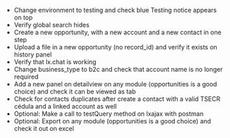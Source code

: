 - Change environment to testing and check blue Testing notice appears on top
- Verify global search hides
- Create a new opportunity, with a new account and a new contact in one step
- Upload a file in a new opportunity (no record_id) and verify it exists on history panel
- Verify that lx.chat is working
- Change business_type to b2c and check that account name is no longer required
- Add a new panel on detailview on any module (opportunities is a good choice) and check it can be viewed as tab
- Check for contacts duplicates after create a contact with a valid TSECR cédula and a linked account as well
- Optional: Make a call to testQuery method on lxajax with postman
- Optional: Export on any module (opportunities is a good choice) and check it out on excel
